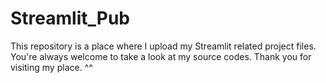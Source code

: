 # Streamlit_Pub
This repository is a place where I upload my Streamlit related project files.
You're always welcome to take a look at my source codes.
Thank you for visiting my place.  ^^
